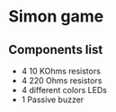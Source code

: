 # Simon game

## Components list

 * 4 10 KOhms resistors
 * 4 220 Ohms resistors
 * 4 different colors LEDs
 * 1 Passive buzzer
